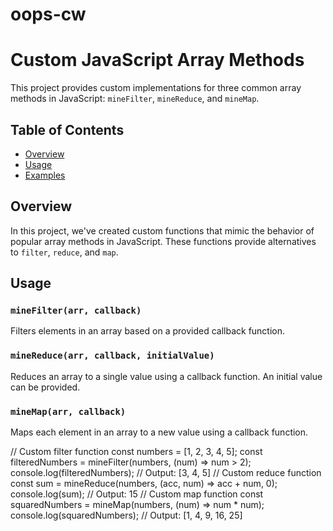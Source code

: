 # oops-cw
# Custom JavaScript Array Methods
This project provides custom implementations for three common array methods in JavaScript: `mineFilter`, `mineReduce`, and `mineMap`.
## Table of Contents
- [Overview](#overview)
- [Usage](#usage)
- [Examples](#examples)
## Overview
In this project, we've created custom functions that mimic the behavior of popular array methods in JavaScript. These functions provide alternatives to `filter`, `reduce`, and `map`.
## Usage
### `mineFilter(arr, callback)`
Filters elements in an array based on a provided callback function.
### `mineReduce(arr, callback, initialValue)`
Reduces an array to a single value using a callback function. An initial value can be provided.
### `mineMap(arr, callback)`
Maps each element in an array to a new value using a callback function.




// Custom filter function
const numbers = [1, 2, 3, 4, 5];
const filteredNumbers = mineFilter(numbers, (num) => num > 2);
console.log(filteredNumbers); // Output: [3, 4, 5]
// Custom reduce function
const sum = mineReduce(numbers, (acc, num) => acc + num, 0);
console.log(sum); // Output: 15
// Custom map function
const squaredNumbers = mineMap(numbers, (num) => num * num);
console.log(squaredNumbers); // Output: [1, 4, 9, 16, 25]
